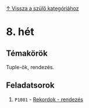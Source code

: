 [↑ Vissza a szülő kategóriához](../README.md)

# 8. hét

## Témakörök

Tuple-ök, rendezés.

## Feladatsorok

1. `P1081` - [Rekordok - rendezés](./P1081/README.md)
